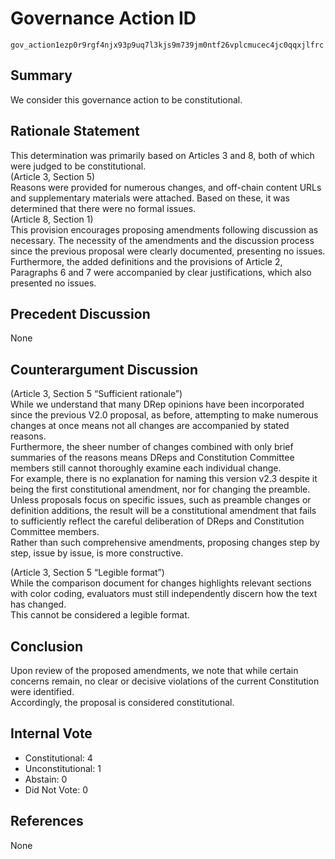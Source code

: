 # Governance Action ID  
`gov_action1ezp0r9rgf4njx93p9uq7l3kjs9m739jm0ntf26vplcmucec4jc0qqxjlfrc`  

## Summary  
We consider this governance action to be constitutional.  

## Rationale Statement  
This determination was primarily based on Articles 3 and 8, both of which were judged to be constitutional.  
(Article 3, Section 5)  
Reasons were provided for numerous changes, and off-chain content URLs and supplementary materials were attached. Based on these, it was determined that there were no formal issues.  
(Article 8, Section 1)  
This provision encourages proposing amendments following discussion as necessary. The necessity of the amendments and the discussion process since the previous proposal were clearly documented, presenting no issues.  
Furthermore, the added definitions and the provisions of Article 2, Paragraphs 6 and 7 were accompanied by clear justifications, which also presented no issues.  

## Precedent Discussion  
None  

## Counterargument Discussion  
(Article 3, Section 5 “Sufficient rationale”)  
While we understand that many DRep opinions have been incorporated since the previous V2.0 proposal, as before, attempting to make numerous changes at once means not all changes are accompanied by stated reasons.  
Furthermore, the sheer number of changes combined with only brief summaries of the reasons means DReps and Constitution Committee members still cannot thoroughly examine each individual change.  
For example, there is no explanation for naming this version v2.3 despite it being the first constitutional amendment, nor for changing the preamble.  
Unless proposals focus on specific issues, such as preamble changes or definition additions, the result will be a constitutional amendment that fails to sufficiently reflect the careful deliberation of DReps and Constitution Committee members.  
Rather than such comprehensive amendments, proposing changes step by step, issue by issue, is more constructive.  

(Article 3, Section 5 “Legible format”)  
While the comparison document for changes highlights relevant sections with color coding, evaluators must still independently discern how the text has changed.  
This cannot be considered a legible format.  

## Conclusion  
Upon review of the proposed amendments, we note that while certain concerns remain, no clear or decisive violations of the current Constitution were identified.  
Accordingly, the proposal is considered constitutional.  

## Internal Vote  
- Constitutional: 4  
- Unconstitutional: 1  
- Abstain: 0  
- Did Not Vote: 0  

## References  
None  
